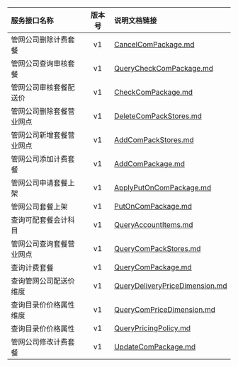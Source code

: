   
| 服务接口名称 | 版本号 | 说明文档链接 |  
| :----------------- | :-----: | :---------------- |  
| 管网公司删除计费套餐 | v1 | [CancelComPackage.md](https://gitee.com/leslieleslie/gitMd/blob/master/EpeisSupp/SupComPackageServer/CancelComPackage.md) |  
| 管网公司查询审核套餐 | v1 | [QueryCheckComPackage.md](https://gitee.com/leslieleslie/gitMd/blob/master/EpeisSupp/SupComPackageServer/QueryCheckComPackage.md) |  
| 管网公司审核套餐配送价 | v1 | [CheckComPackage.md](https://gitee.com/leslieleslie/gitMd/blob/master/EpeisSupp/SupComPackageServer/CheckComPackage.md) |  
| 管网公司删除套餐营业网点 | v1 | [DeleteComPackStores.md](https://gitee.com/leslieleslie/gitMd/blob/master/EpeisSupp/SupComPackageServer/DeleteComPackStores.md) |  
| 管网公司新增套餐营业网点 | v1 | [AddComPackStores.md](https://gitee.com/leslieleslie/gitMd/blob/master/EpeisSupp/SupComPackageServer/AddComPackStores.md) |  
| 管网公司添加计费套餐 | v1 | [AddComPackage.md](https://gitee.com/leslieleslie/gitMd/blob/master/EpeisSupp/SupComPackageServer/AddComPackage.md) |  
| 管网公司申请套餐上架 | v1 | [ApplyPutOnComPackage.md](https://gitee.com/leslieleslie/gitMd/blob/master/EpeisSupp/SupComPackageServer/ApplyPutOnComPackage.md) |  
| 管网公司套餐上架 | v1 | [PutOnComPackage.md](https://gitee.com/leslieleslie/gitMd/blob/master/EpeisSupp/SupComPackageServer/PutOnComPackage.md) |  
| 查询可配套餐会计科目 | v1 | [QueryAccountItems.md](https://gitee.com/leslieleslie/gitMd/blob/master/EpeisSupp/SupComPackageServer/QueryAccountItems.md) |  
| 管网公司查询套餐营业网点 | v1 | [QueryComPackStores.md](https://gitee.com/leslieleslie/gitMd/blob/master/EpeisSupp/SupComPackageServer/QueryComPackStores.md) |  
| 查询计费套餐 | v1 | [QueryComPackage.md](https://gitee.com/leslieleslie/gitMd/blob/master/EpeisSupp/SupComPackageServer/QueryComPackage.md) |  
| 查询管网公司配送价维度 | v1 | [QueryDeliveryPriceDimension.md](https://gitee.com/leslieleslie/gitMd/blob/master/EpeisSupp/SupComPackageServer/QueryDeliveryPriceDimension.md) |  
| 查询目录价价格属性维度 | v1 | [QueryComPriceDimension.md](https://gitee.com/leslieleslie/gitMd/blob/master/EpeisSupp/SupComPackageServer/QueryComPriceDimension.md) |  
| 查询目录价价格属性 | v1 | [QueryPricingPolicy.md](https://gitee.com/leslieleslie/gitMd/blob/master/EpeisSupp/SupComPackageServer/QueryPricingPolicy.md) |  
| 管网公司修改计费套餐 | v1 | [UpdateComPackage.md](https://gitee.com/leslieleslie/gitMd/blob/master/EpeisSupp/SupComPackageServer/UpdateComPackage.md) |  
  
